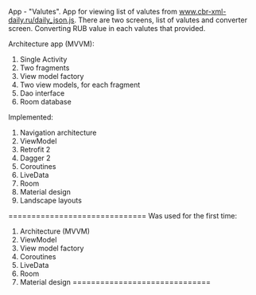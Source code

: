 App - "Valutes".
App for viewing list of valutes from www.cbr-xml-daily.ru/daily_json.js.
There are two screens, list of valutes and converter screen.
Converting RUB value in each valutes that provided.

Architecture app (MVVM):
1. Single Activity
2. Two fragments
3. View model factory
4. Two view models, for each fragment
5. Dao interface
6. Room database

Implemented:
1. Navigation architecture
2. ViewModel
3. Retrofit 2
4. Dagger 2
5. Coroutines
6. LiveData
7. Room
8. Material design
9. Landscape layouts

==============================
Was used for the first time:
1. Architecture (MVVM)
2. ViewModel
3. View model factory
4. Coroutines
5. LiveData
6. Room
7. Material design
==============================
